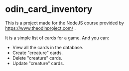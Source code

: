 # odin_card_inventory

This is a project made for the NodeJS course provided by https://www.theodinproject.com/ .

It is a simple list of cards for a game. And you can:
- View all the cards in the database.
- Create "creature" cards.
- Delete "creature" cards.
- Update "creature" cards.
